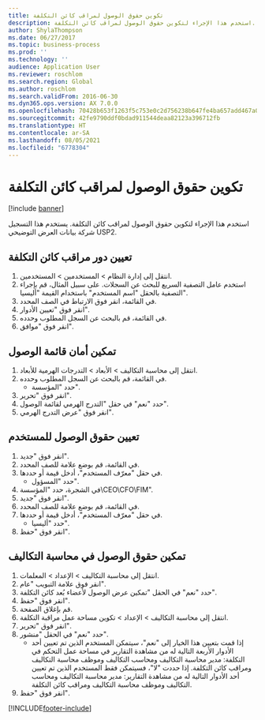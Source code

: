 ```yaml
---
title: تكوين حقوق الوصول لمراقب كائن التكلفة
description: استخدم هذا الإجراء لتكوين حقوق الوصول لمراقب كائن التكلفة.
author: ShylaThompson
ms.date: 06/27/2017
ms.topic: business-process
ms.prod: ''
ms.technology: ''
audience: Application User
ms.reviewer: roschlom
ms.search.region: Global
ms.author: roschlom
ms.search.validFrom: 2016-06-30
ms.dyn365.ops.version: AX 7.0.0
ms.openlocfilehash: 70428b653f1263f5c753e0c2d756238b647fe4ba657add467a0142369bbbdd8b
ms.sourcegitcommit: 42fe9790ddf0bdad911544deaa82123a396712fb
ms.translationtype: HT
ms.contentlocale: ar-SA
ms.lasthandoff: 08/05/2021
ms.locfileid: "6778304"
---
```

# <a name="configure-access-rights-for-a-cost-object-controller"></a>تكوين حقوق الوصول لمراقب كائن التكلفة

[!include [banner](../../includes/banner.md)]

استخدم هذا الإجراء لتكوين حقوق الوصول لمراقب كائن التكلفة. يستخدم هذا التسجيل شركة بيانات العرض التوضيحي USP2.


## <a name="assign-the-cost-object-controller-role"></a>تعيين دور مراقب كائن التكلفة
1. انتقل إلى إدارة النظام > المستخدمين > المستخدمين.
2. استخدم عامل التصفية السريع للبحث عن السجلات. على سبيل المثال، قم بإجراء التصفية بالحقل "اسم المستخدم" باستخدام القيمة "أليسيا".
3. في القائمة، انقر فوق الارتباط في الصف المحدد.
4. انقر فوق "تعيين الأدوار".
5. في القائمة، قم بالبحث عن السجل المطلوب وحدده.
6. انقر فوق "موافق".

## <a name="enable-access-list-security"></a>تمكين أمان قائمة الوصول
1. انتقل إلى محاسبة التكاليف > الأبعاد > التدرجات الهرمية للأبعاد‬.
2. في القائمة، قم بالبحث عن السجل المطلوب وحدده.
    * حدد "المؤسسة".  
3. انقر فوق "تحرير".
4. حدد "نعم" في حقل "التدرج الهرمي لقائمة الوصول".
5. انقر فوق "عرض التدرج الهرمي".

## <a name="assign-access-rights-to-user"></a>تعيين حقوق الوصول للمستخدم
1. انقر فوق "جديد".
2. في القائمة، قم بوضع علامة للصف المحدد.
3. في حقل "معرّف المستخدم"، أدخل قيمة أو حددها.
    * حدد "المسؤول".  
4. في الشجرة، حدد "المؤسسة\CEO\CFO\FIM".
5. انقر فوق "جديد".
6. في القائمة، قم بوضع علامة للصف المحدد.
7. في حقل "معرّف المستخدم"، أدخل قيمة أو حددها.
    * حدد "أليسيا".  
8. انقر فوق "حفظ".

## <a name="enable-access-rights-in-cost-accounting"></a>تمكين حقوق الوصول في محاسبة التكاليف
1. انتقل إلى محاسبة التكاليف > الإعداد > المعلمات.
2. انقر فوق علامة التبويب "عام".
3. حدد "نعم" في الحقل "تمكين عرض الوصول لأعضاء بُعد كائن التكلفة‬".
4. انقر فوق "حفظ".
5. قم بإغلاق الصفحة.
6. انتقل إلى محاسبة التكاليف > الإعداد > تكوين مساحة عمل مراقبة التكلفة.
7. انقر فوق "تحرير".
8. حدد "نعم" في الحقل "منشور".
    * إذا قمت بتعيين هذا الخيار إلى "نعم"، سيتمكن المستخدم الذين تم تعيين أحد الأدوار الأربعة التالية له من مشاهدة التقارير في مساحة عمل التحكم في التكلفة‬: مدير محاسبة التكاليف ومحاسب التكاليف وموظف محاسبة التكاليف ومراقب كائن التكلفة‬. إذا حددت "لا"، فسيتمكن فقط المستخدم الذين تم تعيين أحد الأدوار التالية له من مشاهدة التقارير‬: مدير محاسبة التكاليف ومحاسب التكاليف وموظف محاسبة التكاليف ومراقب كائن التكلفة‬.    
9. انقر فوق "حفظ".



[!INCLUDE[footer-include](../../../includes/footer-banner.md)]
